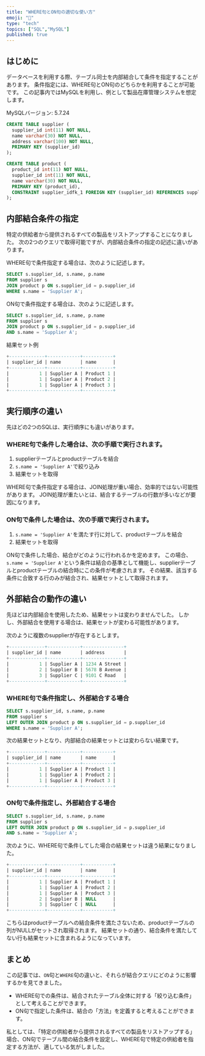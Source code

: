 ```yaml
---
title: "WHERE句とON句の適切な使い方"
emoji: "🦁"
type: "tech"
topics: ["SQL","MySQL"]
published: true
---
```


## はじめに
データベースを利用する際、テーブル同士を内部結合して条件を指定することがあります。
条件指定には、WHERE句とON句のどちらかを利用することが可能です。
この記事内ではMySQLを利用し、例として製品在庫管理システムを想定します。

MySQLバージョン: 5.7.24

````sql
CREATE TABLE supplier (
  supplier_id int(11) NOT NULL,
  name varchar(30) NOT NULL,
  address varchar(100) NOT NULL,
  PRIMARY KEY (supplier_id)
);
````

````sql
CREATE TABLE product (
  product_id int(11) NOT NULL,
  supplier_id int(11) NOT NULL,
  name varchar(30) NOT NULL,
  PRIMARY KEY (product_id),
  CONSTRAINT supplier_idfk_1 FOREIGN KEY (supplier_id) REFERENCES supplier (supplier_id) ON DELETE CASCADE
);
````

## 内部結合条件の指定
特定の供給者から提供されるすべての製品をリストアップすることになりました。
次の2つのクエリで取得可能ですが、内部結合条件の指定の記述に違いがあります。

WHERE句で条件指定する場合は、次のように記述します。

````sql
SELECT s.supplier_id, s.name, p.name
FROM supplier s
JOIN product p ON s.supplier_id = p.supplier_id
WHERE s.name = 'Supplier A';
````

ON句で条件指定する場合は、次のように記述します。

````sql
SELECT s.supplier_id, s.name, p.name
FROM supplier s
JOIN product p ON s.supplier_id = p.supplier_id
AND s.name = 'Supplier A';
````

結果セット例

````sql
+-------------+------------+-----------+
| supplier_id | name       | name      |
+-------------+------------+-----------+
|           1 | Supplier A | Product 1 |
|           1 | Supplier A | Product 2 |
|           1 | Supplier A | Product 3 |
+-------------+------------+-----------+
````

## 実行順序の違い
先ほどの2つのSQLは、実行順序にも違いがあります。

### WHERE句で条件した場合は、次の手順で実行されます。

1. supplierテーブルとproductテーブルを結合
2. `s.name = 'Supplier A'`で絞り込み
3. 結果セットを取得

WHERE句で条件指定する場合は、JOIN処理が重い場合、効率的ではない可能性があります。
JOIN処理が重たいとは、結合するテーブルの行数が多いなどが要因になります。

### ON句で条件した場合は、次の手順で実行されます。

1. `s.name = 'Supplier A'`を満たす行に対して、productテーブルを結合
2. 結果セットを取得

ON句で条件した場合、結合がどのように行われるかを定めます。
この場合、`s.name = 'Supplier A'`という条件は結合の基準として機能し、supplierテーブルとproductテーブルの結合時にこの条件が考慮されます。
その結果、該当する条件に合致する行のみが結合され、結果セットとして取得されます。

## 外部結合の動作の違い
先ほどは内部結合を使用したため、結果セットは変わりませんでした。
しかし、外部結合を使用する場合は、結果セットが変わる可能性があります。

次のように複数のsupplierが存在するとします。

````sql
+-------------+------------+---------------+
| supplier_id | name       | address       |
+-------------+------------+---------------+
|           1 | Supplier A | 1234 A Street |
|           2 | Supplier B | 5678 B Avenue |
|           3 | Supplier C | 9101 C Road   |
+-------------+------------+---------------+
````

### WHERE句で条件指定し、外部結合する場合

````sql
SELECT s.supplier_id, s.name, p.name
FROM supplier s
LEFT OUTER JOIN product p ON s.supplier_id = p.supplier_id
WHERE s.name = 'Supplier A';
````

次の結果セットとなり、内部結合の結果セットとは変わらない結果です。

````sql
+-------------+------------+-----------+
| supplier_id | name       | name      |
+-------------+------------+-----------+
|           1 | Supplier A | Product 1 |
|           1 | Supplier A | Product 2 |
|           1 | Supplier A | Product 3 |
+-------------+------------+-----------+
````

### ON句で条件指定し、外部結合する場合

````sql
SELECT s.supplier_id, s.name, p.name
FROM supplier s
LEFT OUTER JOIN product p ON s.supplier_id = p.supplier_id
AND s.name = 'Supplier A';
````

次のように、WHERE句で条件してした場合の結果セットは違う結果になりました。

````sql
+-------------+------------+-----------+
| supplier_id | name       | name      |
+-------------+------------+-----------+
|           1 | Supplier A | Product 1 |
|           1 | Supplier A | Product 2 |
|           1 | Supplier A | Product 3 |
|           2 | Supplier B | NULL      |
|           3 | Supplier C | NULL      |
+-------------+------------+-----------+
````

こちらはproductテーブルへの結合条件を満たさないため、productテーブルの列がNULLがセットされ取得されます。
結果セットの通り、結合条件を満たしてない行も結果セットに含まれるようになっています。

## まとめ
この記事では、`ON`句と`WHERE`句の違いと、それらが結合クエリにどのように影響するかを見てきました。

- WHERE句での条件は、結合されたテーブル全体に対する「絞り込む条件」として考えることができます。
- ON句で指定した条件は、結合の「方法」を定義すると考えることができます。

私としては、「特定の供給者から提供されるすべての製品をリストアップする」場合、ON句でテーブル間の結合条件を設定し、WHERE句で特定の供給者を指定する方法が、適している気がしました。
